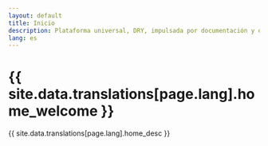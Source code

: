 ```yaml
---
layout: default
title: Inicio
description: Plataforma universal, DRY, impulsada por documentación y optimizada para caché.
lang: es
---
```


# {{ site.data.translations[page.lang].home_welcome }}

{{ site.data.translations[page.lang].home_desc }} 